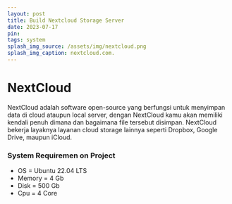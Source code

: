 ```yaml
---
layout: post
title: Build Nextcloud Storage Server
date: 2023-07-17
pin: 
tags: system
splash_img_source: /assets/img/nextcloud.png
splash_img_caption: nextcloud.com.
---
```

# NextCloud

NextCloud adalah software open-source yang berfungsi untuk menyimpan data di cloud ataupun local server, dengan NextCloud kamu akan memiliki kendali penuh dimana dan bagaimana file tersebut disimpan. NextCloud bekerja layaknya layanan cloud storage lainnya seperti Dropbox, Google Drive, maupun iCloud.

### System Requiremen on Project
- OS = Ubuntu 22.04 LTS
- Memory = 4 Gb
- Disk = 500 Gb
- Cpu = 4 Core

